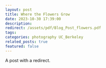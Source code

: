 ```yaml
---
layout: post
title: Where the Flowers Grow
date: 2023-10-30 17:39:00
description: 
redirect: /assets/pdf/Blog_Post_flowers.pdf
tags:  
categories: photography UC_Berkeley
related_posts: true
featured: false
---
```


A post with a redirect.
